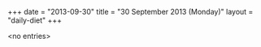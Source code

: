 +++
date = "2013-09-30"
title = "30 September 2013 (Monday)"
layout = "daily-diet"
+++


\<no entries\>
